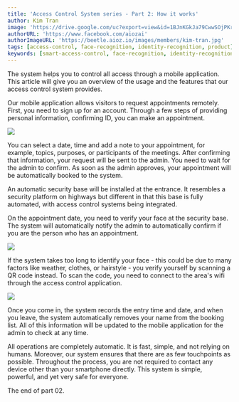 ```yaml
---
title: 'Access Control System series - Part 2: How it works'
author: Kim Tran
image: 'https://drive.google.com/uc?export=view&id=1BJnKGkJa79CwwSOjPKrbI5JRO4tZG8l8'
authorURL: 'https://www.facebook.com/aiozai'
authorImageURL: 'https://beetle.aioz.io/images/members/kim-tran.jpg'
tags: [access-control, face-recognition, identity-recognition, product]
keywords: [smart-access-control, face-recognition, identity-recognition, aioz-ai, ai-product]
---
```


The system helps you to control all access through a mobile application. This article will give you an overview of the usage and the features that our access control system provides.

Our mobile application allows visitors to request appointments remotely. First, you need to sign up for an account. Through a few steps of providing personal information, confirming ID, you can make an appointment.

![](https://drive.google.com/uc?export=view&id=1C2xMl34FOqgfvhHoXLxp0NYBR1_B5Dab)
<!--truncate-->

You can select a date, time and add a note to your appointment, for example, topics, purposes, or participants of the meetings. After confirming that information, your request will be sent to the admin. You need to wait for the admin to confirm. As soon as the admin approves, your appointment will be automatically booked to the system.

An automatic security base will be installed at the entrance. It resembles a security platform on highways but different in that this base is fully automated, with access control systems being integrated.

On the appointment date, you need to verify your face at the security base. The system will automatically notify the admin to automatically confirm if you are the person who has an appointment.

![](https://drive.google.com/uc?export=view&id=1LS-cgQoFFM3sVTQGxr73lNyVeOKKiUtU)

If the system takes too long to identify your face - this could be due to many factors like weather, clothes, or hairstyle - you verify yourself by scanning a QR code instead. To scan the code, you need to connect to the area's wifi through the access control application.

![](https://drive.google.com/uc?export=view&id=1BJnKGkJa79CwwSOjPKrbI5JRO4tZG8l8)

Once you come in, the system records the entry time and date, and when you leave, the system automatically removes your name from the booking list. All of this information will be updated to the mobile application for the admin to check at any time.

All operations are completely automatic. It is fast, simple, and not relying on humans. Moreover, our system ensures that there are as few touchpoints as possible. Throughout the process, you are not required to contact any device other than your smartphone directly. This system is simple, powerful, and yet very safe for everyone.

The end of part 02.
